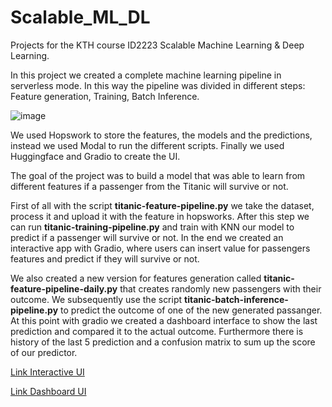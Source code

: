 # Scalable_ML_DL
Projects for the KTH course ID2223 Scalable Machine Learning &amp; Deep Learning.

In this project we created a complete machine learning pipeline in serverless mode. 
In this way the pipeline was divided in different steps: Feature generation, Training, Batch Inference. 

![image](https://user-images.githubusercontent.com/53121540/203356492-745747e2-527b-4d9e-a1f1-932dbd3ab184.png)

We used Hopswork to store the features, the models and the predictions, instead we used Modal to run the different scripts. Finally we used Huggingface and Gradio to create the UI. 

The goal of the project was to build a model that was able to learn from different features if a passenger from the Titanic will survive or not.

First of all with the script **titanic-feature-pipeline.py** we take the dataset, process it and upload it with the feature in hopsworks. After this step we can run **titanic-training-pipeline.py** and train with KNN our model to predict if a passenger will survive or not. 
In the end we created an interactive app with Gradio, where users can insert value for passengers features and predict if they will survive or not.

We also created a new version for features generation called **titanic-feature-pipeline-daily.py** that creates randomly new passengers with their outcome. We subsequently use the script **titanic-batch-inference-pipeline.py** to predict the outcome of one of the new generated passanger. 
At this point with gradio we created a dashboard interface to show the last prediction and compared it to the actual outcome. Furthermore there is history of the last 5 prediction and a confusion matrix to sum up the score of our predictor.

[Link Interactive UI](https://huggingface.co/spaces/tommyL99/titanic) 

[Link Dashboard UI](https://huggingface.co/spaces/tommyL99/titanic-monitoring) 




